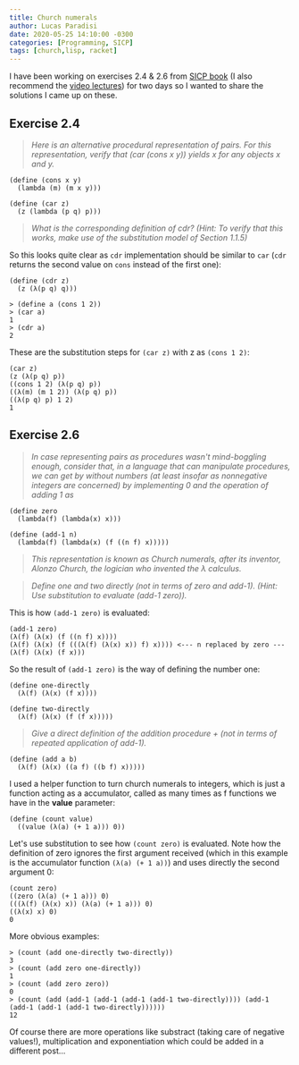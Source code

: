 ```yaml
---
title: Church numerals
author: Lucas Paradisi
date: 2020-05-25 14:10:00 -0300
categories: [Programming, SICP]
tags: [church,lisp, racket]
---
```



I have been working on exercises 2.4 & 2.6 from [SICP book](https://mitpress.mit.edu/sites/default/files/sicp/index.html) (I also recommend the [video lectures](https://www.youtube.com/playlist?list=PLB63C06FAF154F047)) for two days so I wanted to share the solutions I came up on these.

## Exercise 2.4
> *Here is an alternative procedural representation of pairs. For this representation, verify that (car (cons x y)) yields x for any objects x and y.*

```racket
(define (cons x y)
  (lambda (m) (m x y)))

(define (car z)
  (z (lambda (p q) p)))
```

> *What is the corresponding definition of cdr? (Hint: To verify that this works, make use of the substitution model of Section 1.1.5)*

So this looks quite clear as ```cdr``` implementation should be similar to ```car``` (```cdr``` returns the second value on ```cons``` instead of the first one):

```racket
(define (cdr z)
  (z (λ(p q) q)))
```

```
> (define a (cons 1 2))
> (car a)
1
> (cdr a)
2
```

These are the substitution steps for ```(car z)``` with z as ```(cons 1 2)```:
```
(car z)
(z (λ(p q) p))
((cons 1 2) (λ(p q) p))
((λ(m) (m 1 2)) (λ(p q) p))
((λ(p q) p) 1 2)
1
```

## Exercise 2.6

> *In case representing pairs as procedures wasn't mind-boggling enough, consider that, in a language that can manipulate procedures, we can get by without numbers (at least insofar as nonnegative integers are concerned) by implementing 0 and the operation of adding 1 as*

```racket
(define zero
  (lambda(f) (lambda(x) x)))
  
(define (add-1 n)
  (lambda(f) (lambda(x) (f ((n f) x)))))
```

> *This representation is known as Church numerals, after its inventor, Alonzo Church, the logician who invented the λ calculus.*

> *Define one and two directly (not in terms of zero and add-1). (Hint: Use substitution to evaluate (add-1 zero)).*

This is how ```(add-1 zero)``` is evaluated:
```
(add-1 zero)
(λ(f) (λ(x) (f ((n f) x))))
(λ(f) (λ(x) (f (((λ(f) (λ(x) x)) f) x)))) <--- n replaced by zero ---
(λ(f) (λ(x) (f x)))
```

So the result of ```(add-1 zero)``` is the way of defining the number one:
```racket
(define one-directly
  (λ(f) (λ(x) (f x))))
    
(define two-directly
  (λ(f) (λ(x) (f (f x)))))
```

> *Give a direct definition of the addition procedure + (not in terms of repeated application of add-1).*

```racket
(define (add a b) 
  (λ(f) (λ(x) ((a f) ((b f) x)))))
```


I used a helper function to turn church numerals to integers, which is just a function acting as a accumulator, called as many times as f functions we have in the **value** parameter:

```racket
(define (count value)
  ((value (λ(a) (+ 1 a))) 0))
```



Let's use substitution to see how ```(count zero)``` is evaluated. Note how the definition of zero ignores the first argument received (which in this example is the accumulator function ```(λ(a) (+ 1 a))```) and uses directly the second argument 0:

```
(count zero)
((zero (λ(a) (+ 1 a))) 0)
(((λ(f) (λ(x) x)) (λ(a) (+ 1 a))) 0)
((λ(x) x) 0)
0
```
More obvious examples:
```
> (count (add one-directly two-directly))
3
> (count (add zero one-directly))
1
> (count (add zero zero))
0
> (count (add (add-1 (add-1 (add-1 (add-1 two-directly)))) (add-1 (add-1 (add-1 (add-1 two-directly))))))
12
```

Of course there are more operations like substract (taking care of negative values!), multiplication and exponentiation which could be added in a different post... 
